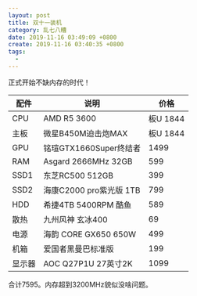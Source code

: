```yaml
---
layout: post
title: 双十一装机
category: 乱七八糟
date: 2019-11-16 03:49:09 +0800
create: 2019-11-16 03:40:35 +0800
tags: 
  - 
---
```



正式开始不缺内存的时代！

| 配件 | 说明 | 价格| 
| ------- | ------- | -----|
| CPU |   AMD R5 3600|板U 1844|
| 主板  |  微星B450M迫击炮MAX |板U 1844 |
| GPU  |  铭瑄GTX1660Super终结者 |1499|
| RAM  |  Asgard 2666MHz 32GB  |599 |
| SSD1 |  东芝RC500 512GB |399|
| SSD2  |  海康C2000 pro紫光版 1TB |799   |
| HDD  |  希捷4TB 5400RPM 酷鱼 |589 |
| 散热  |  九州风神 玄冰400 |69 |
| 电源  |  海韵 CORE GX650 650W |499 |
| 机箱  |  爱国者黑曼巴标准版 |199 |
| 显示器  |  AOC Q27P1U 27英寸2K |1099|

合计7595。内存超到3200MHz貌似没啥问题。
